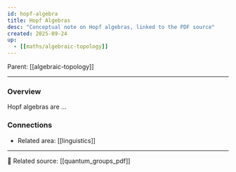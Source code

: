 ```yaml
---
id: hopf-algebra
title: Hopf Algebras
desc: "Conceptual note on Hopf algebras, linked to the PDF source"
created: 2025-09-24
up:
  - [[maths/algebraic-topology]]
---
```


Parent: [[algebraic-topology]]

---

### Overview
Hopf algebras are …

### Connections
- Related area: [[linguistics]]
---

📎 Related source: [[quantum_groups_pdf]]
